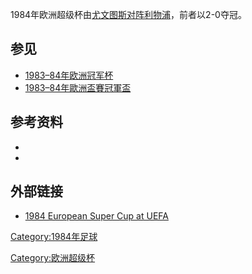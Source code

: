 1984年欧洲超级杯由[尤文图斯对阵](https://zh.wikipedia.org/wiki/尤文图斯 "wikilink")[利物浦](https://zh.wikipedia.org/wiki/利物浦足球俱乐部 "wikilink")，前者以2-0夺冠。

## 参见

  - [1983–84年欧洲冠军杯](https://zh.wikipedia.org/wiki/1983–84年欧洲冠军杯 "wikilink")
  - [1983–84年歐洲盃賽冠軍盃](../Page/1983–84年歐洲盃賽冠軍盃.md "wikilink")

## 参考资料

  -
  -
## 外部链接

  - [1984 European Super Cup at UEFA](http://www.uefa.com/uefasupercup/history/season=1984/)

[Category:1984年足球](https://zh.wikipedia.org/wiki/Category:1984年足球 "wikilink")

[Category:欧洲超级杯](https://zh.wikipedia.org/wiki/Category:欧洲超级杯 "wikilink")